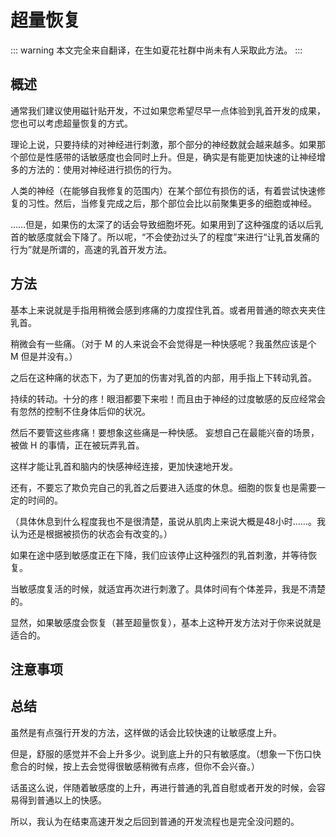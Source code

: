# 超量恢复

::: warning
本文完全来自翻译，在生如夏花社群中尚未有人采取此方法。
:::

## 概述

通常我们建议使用磁针贴开发，不过如果您希望尽早一点体验到乳首开发的成果，您也可以考虑超量恢复的方式。

理论上说，只要持续的对神经进行刺激，那个部分的神经数就会越来越多。如果那个部位是性感带的话敏感度也会同时上升。但是，确实是有能更加快速的让神经增多的方法的：使用对神经进行损伤的行为。

人类的神经（在能够自我修复的范围内）在某个部位有损伤的话，有着尝试快速修复的习性。然后，当修复完成之后，那个部位会比以前聚集更多的细胞或神经。

……但是，如果伤的太深了的话会导致细胞坏死。如果用到了这种强度的话以后乳首的敏感度就会下降了。所以呢，“不会使劲过头了的程度”来进行“让乳首发痛的行为”就是所谓的，高速的乳首开发方法。

## 方法

基本上来说就是手指用稍微会感到疼痛的力度捏住乳首。或者用普通的晾衣夹夹住乳首。

稍微会有一些痛。（对于 M 的人来说会不会觉得是一种快感呢？我虽然应该是个 M 但是并没有。）

之后在这种痛的状态下，为了更加的伤害对乳首的内部，用手指上下转动乳首。

持续的转动。十分的疼！眼泪都要下来啦！而且由于神经的过度敏感的反应经常会有忽然的控制不住身体后仰的状况。

然后不要管这些疼痛！要想象这些痛是一种快感。
妄想自己在最能兴奋的场景，被做 H 的事情，正在被玩弄乳首。

这样才能让乳首和脑内的快感神经连接，更加快速地开发。

还有，不要忘了欺负完自己的乳首之后要进入适度的休息。细胞的恢复也是需要一定的时间的。

（具体休息到什么程度我也不是很清楚，虽说从肌肉上来说大概是48小时……。我认为还是根据被损伤的状态会有改变的。）

如果在途中感到敏感度正在下降，我们应该停止这种强烈的乳首刺激，并等待恢复。

当敏感度复活的时候，就适宜再次进行刺激了。具体时间有个体差异，我是不清楚的。

显然，如果敏感度会恢复（甚至超量恢复），基本上这种开发方法对于你来说就是适合的。

## 注意事项

## 总结

虽然是有点强行开发的方法，这样做的话会比较快速的让敏感度上升。

但是，舒服的感觉并不会上升多少。说到底上升的只有敏感度。（想象一下伤口快愈合的时候，按上去会觉得很敏感稍微有点疼，但你不会兴奋。）

话虽这么说，伴随着敏感度的上升，再进行普通的乳首自慰或者开发的时候，会容易得到普通以上的快感。

所以，我认为在结束高速开发之后回到普通的开发流程也是完全没问题的。
